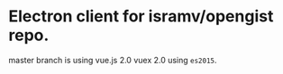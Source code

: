# Electron client for isramv/opengist repo.

master branch is using vue.js 2.0 vuex 2.0 using `es2015`.
